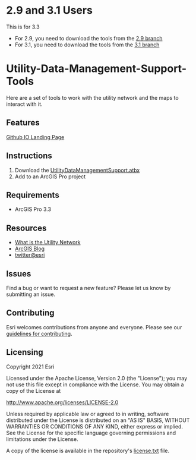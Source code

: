 # 2.9 and 3.1 Users
This is for 3.3
  - For 2.9, you need to download the tools from the [2.9 branch](https://github.com/Esri/Utility-Data-Management-Support-Tools/tree/2.9)
  - For 3.1, you need to download the tools from the [3.1 branch](https://github.com/Esri/Utility-Data-Management-Support-Tools/tree/3.1)
    
# Utility-Data-Management-Support-Tools

Here are a set of tools to work with the utility network and the maps to interact with it.

## Features

[Github IO Landing Page](https://esri.github.io/Utility-Data-Management-Support-Tools/)

## Instructions

1. Download the  [UtilityDataManagementSupport.atbx](/UtilityDataManagementSupport.atbx)
2. Add to an ArcGIS Pro project

## Requirements

* ArcGIS Pro 3.3

## Resources

* [What is the Utility Network](https://pro.arcgis.com/en/pro-app/latest/help/data/utility-network/what-is-a-utility-network-.htm)
* [ArcGIS Blog](http://blogs.esri.com/esri/arcgis/)
* [twitter@esri](http://twitter.com/esri)

## Issues

Find a bug or want to request a new feature?  Please let us know by submitting an issue.

## Contributing

Esri welcomes contributions from anyone and everyone. Please see our [guidelines for contributing](https://github.com/esri/contributing).

## Licensing
Copyright 2021 Esri

Licensed under the Apache License, Version 2.0 (the "License");
you may not use this file except in compliance with the License.
You may obtain a copy of the License at

   http://www.apache.org/licenses/LICENSE-2.0

Unless required by applicable law or agreed to in writing, software
distributed under the License is distributed on an "AS IS" BASIS,
WITHOUT WARRANTIES OR CONDITIONS OF ANY KIND, either express or implied.
See the License for the specific language governing permissions and
limitations under the License.

A copy of the license is available in the repository's [license.txt](/license.txt) file.
